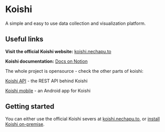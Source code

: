 # Koishi
A simple and easy to use data collection and visualization platform.

## Useful links

**Visit the official Koishi website:** [koishi.nechapu.to](https://koishi.nechapu.to)

**Koishi documentation:** [Docs on Notion](https://hendrychjan.notion.site/Koishi-docs-706dfe04d2d34861a8316af7bd26ceb9)

The whole project is opensource - check the other parts of koishi:

[Koishi API](https://github.com/hendrychjan/koishi-api) - the REST API behind Koishi

[Koishi mobile](https://github.com/hendrychjan/koishi-mobile) - an Android app for Koishi

## Getting started

You can either use the official Koishi severs at [koishi.nechapu.to](https://koishi.nechapu.to), or [install Koishi on-premise](https://hendrychjan.notion.site/Install-Koishi-on-premise-b1cff0f90296460e9297d3d06d62e5e1).
